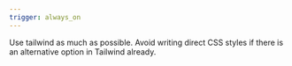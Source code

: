 ```yaml
---
trigger: always_on
---
```


Use tailwind as much as possible. Avoid writing direct CSS styles if there is an alternative option in Tailwind already.
